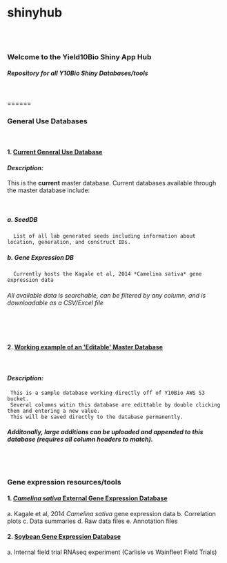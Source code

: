 shinyhub  
======  
<br/>

<br/>

### __Welcome to the Yield10Bio Shiny App Hub__
#### *Repository for all Y10Bio Shiny Databases/tools*
<br/>

<br/>
======

### __General Use Databases__

<br/>


#### 1. [Current General Use Database](https://yield10bio.shinyapps.io/databasehub/)



#### __*Description:*__ 
This is the __current__ master database. Current databases available through the master database include:

<br/>


#####   a. __SeedDB__
      List of all lab generated seeds including information about location, generation, and construct IDs.

#####   b. __Gene Expression DB__
      Currently hosts the Kagale et al, 2014 *Camelina sativa* gene expression data


######   All available data is searchable, can be filtered by any column, and is downloadable as a CSV/Excel file


<br/>
<br/>




#### 2. [Working example of an 'Editable' Master Database](https://yield10bio.shinyapps.io/editdb/)

<br/>



#### __*Description:*__ 
     This is a sample database working directly off of Y10Bio AWS S3 bucket. 
     Several columns witin this database are edittable by double clicking them and entering a new value. 
     This will be saved directly to the database permanently. 

#####   Additonally, large additions can be uploaded and appended to this database (requires all column headers to match).

<br/>
<br/>

### Gene expression resources/tools

#### 1. [*Camelina sativa* External Gene Expression Database](https://yield10bio.shinyapps.io/camelinage/)
  a. Kagale et al, 2014 *Camelina sativa* gene expression data
  b. Correlation plots
  c. Data summaries
  d. Raw data files
  e. Annotation files
  
#### 2. [Soybean Gene Expression Database](https://yield10bio.shinyapps.io/soybeange/)
  a. Internal field trial RNAseq experiment (Carlisle vs Wainfleet Field Trials)
  
  


